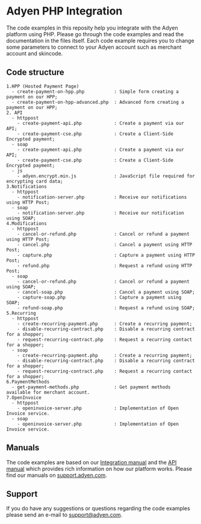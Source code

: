 Adyen PHP Integration
==============
The code examples in this reposity help you integrate with the Adyen platform using PHP. Please go through the code examples and read the documentation in the files itself. Each code example requires you to change some parameters to connect to your Adyen account such as merchant account and skincode.    

## Code structure
```
1.HPP (Hosted Payment Page)
  - create-payment-on-hpp.php           : Simple form creating a payment on our HPP;
  - create-payment-on-hpp-advanced.php  : Advanced form creating a payment on our HPP;
2. API
  - httppost
  	- create-payment-api.php            : Create a payment via our API;
  	- create-payment-cse.php            : Create a Client-Side Encrypted payment;
  - soap
  	- create-payment-api.php            : Create a payment via our API;
  	- create-payment-cse.php            : Create a Client-Side Encrypted payment;
  - js
    - adyen.encrypt.min.js              : JavaScript file required for encrypting card data;
3.Notifications
  - httppost
    - notification-server.php           : Receive our notifications using HTTP Post;
  - soap
    - notification-server.php           : Receive our notification using SOAP;
4.Modifications  
  - httppost
    - cancel-or-refund.php              : Cancel or refund a payment using HTTP Post;
    - cancel.php                        : Cancel a payment using HTTP Post;
    - capture.php                       : Capture a payment using HTTP Post;
    - refund.php                        : Request a refund using HTTP Post;
  - soap
    - cancel-or-refund.php              : Cancel or refund a payment using SOAP;
    - cancel-soap.php                   : Cancel a payment using SOAP;
    - capture-soap.php                  : Capture a payment using SOAP;
    - refund-soap.php                   : Request a refund using SOAP;
5.Recurring
  - httppost
    - create-recurring-payment.php      : Create a recurring payment;
    - disable-recurring-contract.php    : Disable a recurring contract for a shopper;
    - request-recurring-contract.php    : Request a recurring contact for a shopper;
  - soap
    - create-recurring-payment.php      : Create a recurring payment;
    - disable-recurring-contract.php    : Disable a recurring contract for a shopper;
    - request-recurring-contract.php    : Request a recurring contact for a shopper;
6.PaymentMethods
  - get-payment-methods.php             : Get payment methods available for merchant account.
7.OpenInvoice
  - httppost
    - openinvoice-server.php            : Implementation of Open Invoice service.
  - soap
    - openinvoice-server.php            : Implementation of Open Invoice service.
```
## Manuals
The code examples are based on our [Integration manual](https://support.adyen.com/index.php?/Knowledgebase/Article/GetAttachment/1301/1287312) and the [API manual](https://support.adyen.com/index.php?/Knowledgebase/Article/GetAttachment/2102/1543852) which provides rich information on how our platform works. Please find our manuals on [support.adyen.com](support.adyen.com). 

## Support
If you do have any suggestions or questions regarding the code examples please send an e-mail to support@adyen.com.
